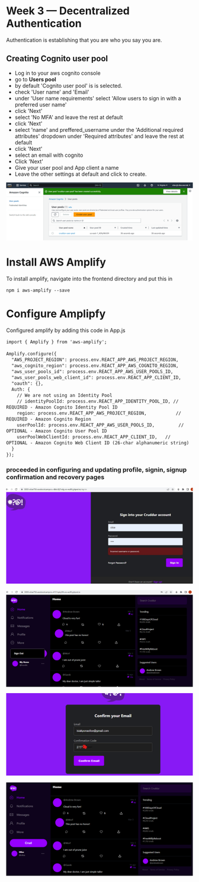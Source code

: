 # Week 3 — Decentralized Authentication

Authentication is establishing that you are who you say you are.

## Creating Cognito user pool
- Log in to your aws cognito console
- go to **Users pool**
- by default 'Cognito user pool' is is selected.
- check 'User name' and 'Email' 
- under 'User name requirements' select 'Allow users to sign in with a preferred user name'
- click 'Next'
- select 'No MFA' and leave the rest at default
- click 'Next'
- select 'name' and preffered_username under the 'Additional required attributes' dropdown under 'Required attributes' and leave the rest at default
- click 'Next' 
- select an email with cognito
- Click 'Next' 
- Give your user pool and App client a name  
- Leave the other settings at default and click to create.

![Cognito_Account](assets/cruddurpool.png)

# Install AWS Amplify
To install amplify, navigate into the frontend directory and put this in
```
npm i aws-amplify --save
```
# Configure Amplipfy

Configured amplify by adding this code in App.js
```
import { Amplify } from 'aws-amplify';

Amplify.configure({
  "AWS_PROJECT_REGION": process.env.REACT_APP_AWS_PROJECT_REGION,
  "aws_cognito_region": process.env.REACT_APP_AWS_COGNITO_REGION,
  "aws_user_pools_id": process.env.REACT_APP_AWS_USER_POOLS_ID,
  "aws_user_pools_web_client_id": process.env.REACT_APP_CLIENT_ID,
  "oauth": {},
  Auth: {
    // We are not using an Identity Pool
    // identityPoolId: process.env.REACT_APP_IDENTITY_POOL_ID, // REQUIRED - Amazon Cognito Identity Pool ID
    region: process.env.REACT_APP_AWS_PROJECT_REGION,           // REQUIRED - Amazon Cognito Region
    userPoolId: process.env.REACT_APP_AWS_USER_POOLS_ID,         // OPTIONAL - Amazon Cognito User Pool ID
    userPoolWebClientId: process.env.REACT_APP_CLIENT_ID,   // OPTIONAL - Amazon Cognito Web Client ID (26-char alphanumeric string)
  }
});
```
### proceeded in configuring and updating profile, signin, signup confirmation and recovery pages

![Signin_error](assets/error%20respose.JPG)

![Signin_error](assets/cruddur%20sig%20im.png)

![Signin_error](assets/confirmation.png)

![Signin_error](assets/preffered.png)

